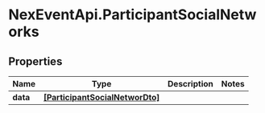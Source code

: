 # NexEventApi.ParticipantSocialNetworks

## Properties

Name | Type | Description | Notes
------------ | ------------- | ------------- | -------------
**data** | [**[ParticipantSocialNetworDto]**](ParticipantSocialNetworDto.md) |  | 


